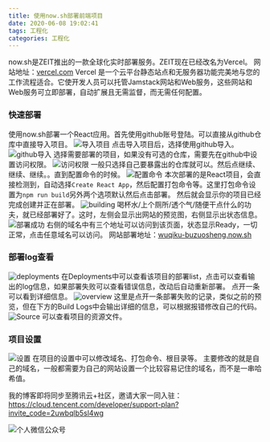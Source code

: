 ```yaml
---
title: 使用now.sh部署前端项目
date: 2020-06-08 19:02:41
tags: 工程化
categories: 工程化
---
```


now.sh是ZEIT推出的一款全球化实时部署服务。ZEIT现在已经改名为Vercel。
网站地址：[vercel.com](vercel.com)
Vercel 是一个云平台静态站点和无服务器功能完美地与您的工作流程适合。它使开发人员可以托管Jamstack网站和Web服务，这些网站和Web服务可立即部署，自动扩展且无需监督，而无需任何配置。

### 快速部署

使用now.sh部署一个React应用。首先使用github账号登陆。可以直接从github仓库中直接导入项目。
![导入项目](https://img-blog.csdnimg.cn/20200608170244583.png?x-oss-process=image/watermark,type_ZmFuZ3poZW5naGVpdGk,shadow_10,text_aHR0cHM6Ly9ibG9nLmNzZG4ubmV0L3FxXzQxOTA3ODA2,size_16,color_FFFFFF,t_70)
点击导入项目后，选择使用github导入。
![github导入](https://img-blog.csdnimg.cn/20200608170324776.png?x-oss-process=image/watermark,type_ZmFuZ3poZW5naGVpdGk,shadow_10,text_aHR0cHM6Ly9ibG9nLmNzZG4ubmV0L3FxXzQxOTA3ODA2,size_16,color_FFFFFF,t_70)
选择需要部署的项目，如果没有可选的仓库，需要先在github中设置访问权限。
![访问权限](https://img-blog.csdnimg.cn/20200608171110699.png?x-oss-process=image/watermark,type_ZmFuZ3poZW5naGVpdGk,shadow_10,text_aHR0cHM6Ly9ibG9nLmNzZG4ubmV0L3FxXzQxOTA3ODA2,size_16,color_FFFFFF,t_70)
一般只选择自己要暴露出的仓库就可以。然后点继续、继续、继续。。直到配置命令的时候。
![配置命令](https://img-blog.csdnimg.cn/2020060817254429.png?x-oss-process=image/watermark,type_ZmFuZ3poZW5naGVpdGk,shadow_10,text_aHR0cHM6Ly9ibG9nLmNzZG4ubmV0L3FxXzQxOTA3ODA2,size_16,color_FFFFFF,t_70)
本次部署的是React项目，会直接检测到，自动选择`Create React App`，然后配置打包命令等。这里打包命令设置为`npm run build`另外两个选项默认然后点击部署。
然后就会显示你的项目已经完成创建并正在部署。
![building](https://img-blog.csdnimg.cn/20200608172850568.png?x-oss-process=image/watermark,type_ZmFuZ3poZW5naGVpdGk,shadow_10,text_aHR0cHM6Ly9ibG9nLmNzZG4ubmV0L3FxXzQxOTA3ODA2,size_16,color_FFFFFF,t_70)
喝杯水/上个厕所/透个气/随便干点什么的功夫，就已经部署好了。这时，左侧会显示出网站的预览图，右侧显示出状态信息。
![部署成功](https://img-blog.csdnimg.cn/20200608173303611.png?x-oss-process=image/watermark,type_ZmFuZ3poZW5naGVpdGk,shadow_10,text_aHR0cHM6Ly9ibG9nLmNzZG4ubmV0L3FxXzQxOTA3ODA2,size_16,color_FFFFFF,t_70)
右侧的域名中有三个地址可以访问到该页面，状态显示Ready，一切正常，点击任意域名可以访问。
网站部署地址：[wuqiku-buzuosheng.now.sh](wuqiku-buzuosheng.now.sh)

### 部署log查看

![deployments](https://img-blog.csdnimg.cn/20200608173828895.png?x-oss-process=image/watermark,type_ZmFuZ3poZW5naGVpdGk,shadow_10,text_aHR0cHM6Ly9ibG9nLmNzZG4ubmV0L3FxXzQxOTA3ODA2,size_16,color_FFFFFF,t_70)
在Deployments中可以查看该项目的部署list，点击可以查看输出的log信息，如果部署失败可以查看错误信息，改动后自动重新部署。
点开一条可以看到详细信息。
![overview](https://img-blog.csdnimg.cn/20200608185502454.png?x-oss-process=image/watermark,type_ZmFuZ3poZW5naGVpdGk,shadow_10,text_aHR0cHM6Ly9ibG9nLmNzZG4ubmV0L3FxXzQxOTA3ODA2,size_16,color_FFFFFF,t_70)
这里是点开一条部署失败的记录，类似之前的预览，但在下方的Build Logs中会输出详细的信息，可以根据报错修改自己的代码。
![Source](https://img-blog.csdnimg.cn/20200608185049363.png?x-oss-process=image/watermark,type_ZmFuZ3poZW5naGVpdGk,shadow_10,text_aHR0cHM6Ly9ibG9nLmNzZG4ubmV0L3FxXzQxOTA3ODA2,size_16,color_FFFFFF,t_70)
可以查看项目的资源文件。

### 项目设置

![设置](https://img-blog.csdnimg.cn/20200608174214812.png?x-oss-process=image/watermark,type_ZmFuZ3poZW5naGVpdGk,shadow_10,text_aHR0cHM6Ly9ibG9nLmNzZG4ubmV0L3FxXzQxOTA3ODA2,size_16,color_FFFFFF,t_70)
在项目的设置中可以修改域名、打包命令、根目录等。
主要修改的就是自己的域名，一般都需要为自己的网站设置一个比较容易记住的域名，而不是一串哈希值。

我的博客即将同步至腾讯云+社区，邀请大家一同入驻：https://cloud.tencent.com/developer/support-plan?invite_code=2uwbqlb5sl4wg

![个人微信公众号](https://img-blog.csdnimg.cn/20200407111014270.jpg?x-oss-process=image/watermark,type_ZmFuZ3poZW5naGVpdGk,shadow_10,text_aHR0cHM6Ly9ibG9nLmNzZG4ubmV0L3FxXzQxOTA3ODA2,size_16,color_FFFFFF,t_70#pic_center)